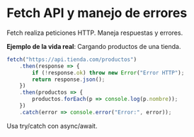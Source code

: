 # Fetch API y manejo de errores

Fetch realiza peticiones HTTP. Maneja respuestas y errores.

**Ejemplo de la vida real**: Cargando productos de una tienda.

```javascript
fetch("https://api.tienda.com/productos")
    .then(response => {
        if (!response.ok) throw new Error("Error HTTP");
        return response.json();
    })
    .then(productos => {
        productos.forEach(p => console.log(p.nombre));
    })
    .catch(error => console.error("Error:", error));
```

Usa try/catch con async/await.